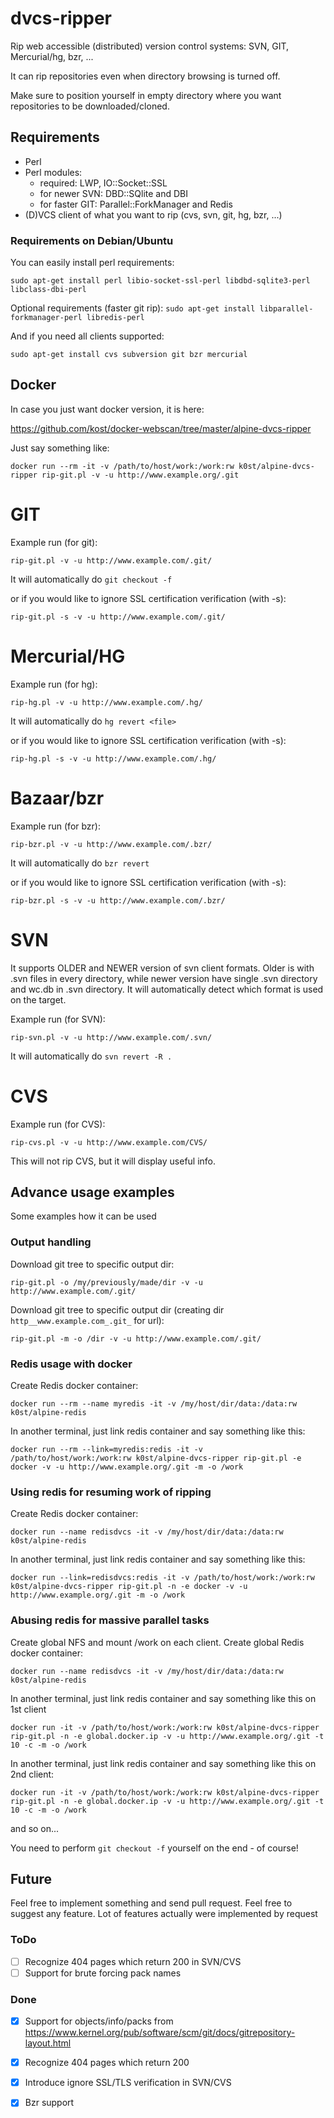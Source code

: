 dvcs-ripper
===========

Rip web accessible (distributed) version control systems: SVN, GIT, Mercurial/hg, bzr, ...

It can rip repositories even when directory browsing is turned off. 

Make sure to position yourself in empty directory where you want repositories to be downloaded/cloned.

## Requirements

- Perl
- Perl modules: 
  - required: LWP, IO::Socket::SSL 
  - for newer SVN: DBD::SQlite and DBI
  - for faster GIT: Parallel::ForkManager and Redis
- (D)VCS client of what you want to rip (cvs, svn, git, hg, bzr, ...)

### Requirements on Debian/Ubuntu

You can easily install perl requirements:

`sudo apt-get install perl libio-socket-ssl-perl libdbd-sqlite3-perl libclass-dbi-perl`

Optional requirements (faster git rip):
`sudo apt-get install libparallel-forkmanager-perl libredis-perl`

And if you need all clients supported:

`sudo apt-get install cvs subversion git bzr mercurial`

## Docker

In case you just want docker version, it is here:

https://github.com/kost/docker-webscan/tree/master/alpine-dvcs-ripper

Just say something like:

`docker run --rm -it -v /path/to/host/work:/work:rw k0st/alpine-dvcs-ripper rip-git.pl -v -u http://www.example.org/.git`


GIT
===========
Example run (for git):

`rip-git.pl -v -u http://www.example.com/.git/`

It will automatically do `git checkout -f`

or if you would like to ignore SSL certification verification (with -s):

`rip-git.pl -s -v -u http://www.example.com/.git/`

Mercurial/HG
===========
Example run (for hg):

`rip-hg.pl -v -u http://www.example.com/.hg/`

It will automatically do `hg revert <file>`

or if you would like to ignore SSL certification verification (with -s):

`rip-hg.pl -s -v -u http://www.example.com/.hg/`

Bazaar/bzr
===========
Example run (for bzr):

`rip-bzr.pl -v -u http://www.example.com/.bzr/`

It will automatically do `bzr revert`

or if you would like to ignore SSL certification verification (with -s):

`rip-bzr.pl -s -v -u http://www.example.com/.bzr/`


SVN
===========
It supports OLDER and NEWER version of svn client formats. Older is with .svn files in every directory, while
newer version have single .svn directory and wc.db in .svn directory. It will automatically detect which 
format is used on the target.

Example run (for SVN):

`rip-svn.pl -v -u http://www.example.com/.svn/`

It will automatically do `svn revert -R .`

CVS
===========
Example run (for CVS):

`rip-cvs.pl -v -u http://www.example.com/CVS/`

This will not rip CVS, but it will display useful info.

## Advance usage examples

Some examples how it can be used

### Output handling

Download git tree to specific output dir:

`rip-git.pl -o /my/previously/made/dir -v -u http://www.example.com/.git/`

Download git tree to specific output dir (creating dir `http__www.example.com_.git_` for url):

`rip-git.pl -m -o /dir -v -u http://www.example.com/.git/`

### Redis usage with docker

Create Redis docker container:

`docker run --rm --name myredis -it -v /my/host/dir/data:/data:rw k0st/alpine-redis`

In another terminal, just link redis container and say something like this:

`docker run --rm --link=myredis:redis -it -v /path/to/host/work:/work:rw k0st/alpine-dvcs-ripper rip-git.pl -e docker -v -u http://www.example.org/.git -m -o /work`

### Using redis for resuming work of ripping

Create Redis docker container:

`docker run --name redisdvcs -it -v /my/host/dir/data:/data:rw k0st/alpine-redis`

In another terminal, just link redis container and say something like this:

`docker run --link=redisdvcs:redis -it -v /path/to/host/work:/work:rw k0st/alpine-dvcs-ripper rip-git.pl -n -e docker -v -u http://www.example.org/.git -m -o /work`

### Abusing redis for massive parallel tasks

Create global NFS and mount /work on each client. Create global Redis docker container:

`docker run --name redisdvcs -it -v /my/host/dir/data:/data:rw k0st/alpine-redis`

In another terminal, just link redis container and say something like this on 1st client

`docker run -it -v /path/to/host/work:/work:rw k0st/alpine-dvcs-ripper rip-git.pl -n -e global.docker.ip -v -u http://www.example.org/.git -t 10 -c -m -o /work`

In another terminal, just link redis container and say something like this on 2nd client:

`docker run -it -v /path/to/host/work:/work:rw k0st/alpine-dvcs-ripper rip-git.pl -n -e global.docker.ip -v -u http://www.example.org/.git -t 10 -c -m -o /work`

and so on...

You need to perform `git checkout -f` yourself on the end - of course!

## Future

Feel free to implement something and send pull request. Feel free to suggest any feature. Lot of features
actually were implemented by request

### ToDo
- [ ] Recognize 404 pages which return 200 in SVN/CVS
- [ ] Support for brute forcing pack names 

### Done
- [x] Support for objects/info/packs from https://www.kernel.org/pub/software/scm/git/docs/gitrepository-layout.html
- [x] Recognize 404 pages which return 200 
- [x] Introduce ignore SSL/TLS verification in SVN/CVS
- [x] Bzr support

